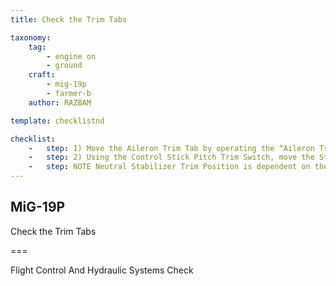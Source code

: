 ```yaml
---
title: Check the Trim Tabs

taxonomy:
    tag:
        - engine on
        - ground
    craft: 
        - mig-19p
        - farmer-b
    author: RAZBAM

template: checklistnd

checklist:
    -   step: 1) Move the Aileron Trim Tab by operating the “Aileron Trim” switch, check the “Aileron Trim Neutral” Lamp every time the trim tab moves through the neutral position. Verify the Aileron Trim Tab position with the Ground Crew.
    -   step: 2) Using the Control Stick Pitch Trim Switch, move the Stabilizer Trim forwards and backwards to the extreme positions. The rearward trim should move the Control Stick all the way to the back of its travel and about 90% forward in travel. Check the “Pitch Trim Neutral” Lamp illuminates every time the Control Stick goes through the Neutral position. Verify the Stabilizer positions with the Ground Crew.
    -   step: NOTE Neutral Stabilizer Trim Position is dependent on the Landing Gear Position. When the Landing Gear is Down, the Aircraft adopts the Ground Neutral Position and in flight when the Landing Gear is up it adopts the In-Flight Neutral Position. This is to ensure that when the Aircraft is on the ground the Stabilizers are parallel to the ground considering the slightly Nose Up Static Attitude of the Aircraft on to the ground.
---
```


## MiG-19P 
Check the Trim Tabs

===

Flight Control And Hydraulic Systems Check